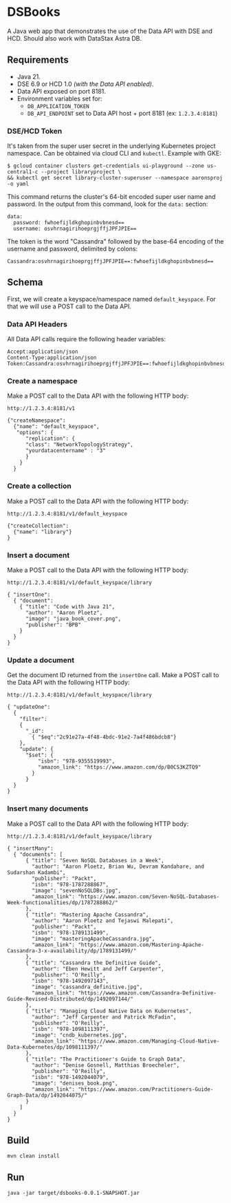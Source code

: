 # DSBooks
A Java web app that demonstrates the use of the Data API with DSE and HCD. Should also work with DataStax Astra DB.

## Requirements
 - Java 21.
 - DSE 6.9 or HCD 1.0 _(with the Data API enabled)_.
 - Data API exposed on port 8181.
 - Environment variables set for:
 	 - `DB_APPLICATION_TOKEN`
 	 - `DB_API_ENDPOINT` set to Data API host + port 8181 (ex: `1.2.3.4:8181`)

### DSE/HCD Token
It's taken from the super user secret in the underlying Kubernetes project namespace. Can be obtained via cloud CLI and `kubectl`. Example with GKE:

```
$ gcloud container clusters get-credentials ui-playground --zone us-central1-c --project libraryproject \
&& kubectl get secret library-cluster-superuser --namespace aaronsproj -o yaml
```

This command returns the cluster's 64-bit encoded super user name and password. In the output from this command, look for the `data:` section:

```
data:
  password: fwhoefijldkghopinbvbnesd==
  username: osvhrnagirihoeprgjffjJPFJPIE==
```

The token is the word "Cassandra" followed by the base-64 encoding of the username and password, delimited by colons:

```
Cassandra:osvhrnagirihoeprgjffjJPFJPIE==:fwhoefijldkghopinbvbnesd==
```

## Schema
First, we will create a keyspace/namespace named `default_keyspace`. For that we will use a POST call to the Data API.

### Data API Headers
All Data API calls require the following header variables:
```
Accept:application/json
Content-Type:application/json
Token:Cassandra:osvhrnagirihoeprgjffjJPFJPIE==:fwhoefijldkghopinbvbnesd==
```

### Create a namespace
Make a POST call to the Data API with the following HTTP body:
```
http://1.2.3.4:8181/v1

{"createNamespace": 
  {"name": "default_keyspace",
   "options": {
      "replication": {
      "class": "NetworkTopologyStrategy",
      "yourdatacentername" : "3"
      }
    }
  }
```

### Create a collection
Make a POST call to the Data API with the following HTTP body:
```
http://1.2.3.4:8181/v1/default_keyspace

{"createCollection": 
  {"name": "library"}
}
```

### Insert a document
Make a POST call to the Data API with the following HTTP body:
```
http://1.2.3.4:8181/v1/default_keyspace/library

{ "insertOne":
  { "document": 
    { "title": "Code with Java 21",
      "author": "Aaron Ploetz",
      "image": "java_book_cover.png",
      "publisher": "BPB"
    }
  }
}
```

### Update a document
Get the document ID returned from the `insertOne` call. Make a POST call to the Data API with the following HTTP body:
```
http://1.2.3.4:8181/v1/default_keyspace/library

{ "updateOne":
  {
    "filter": 
    {
      "_id":
        { "$eq":"2c91e27a-4f48-4bdc-91e2-7a4f486bdcb8"}
    },
    "update": {
      "$set": {
          "isbn": "978-9355519993",
          "amazon_link": "https://www.amazon.com/dp/B0CS3KZTQ9"
        }
      }
  }
}
```

### Insert many documents
Make a POST call to the Data API with the following HTTP body:
```
http://1.2.3.4:8181/v1/default_keyspace/library

{ "insertMany":
  { "documents": [
      { "title": "Seven NoSQL Databases in a Week",
        "author": "Aaron Ploetz, Brian Wu, Devram Kandahare, and Sudarshan Kadambi",
        "publisher": "Packt",
        "isbn": "978-1787288867",
        "image": "sevenNoSQLDBs.jpg",
        "amazon_link": "https://www.amazon.com/Seven-NoSQL-Databases-Week-functionalities/dp/1787288862/"
      },
      { "title": "Mastering Apache Cassandra",
        "author": "Aaron Ploetz and Tejaswi Malepati",
        "publisher": "Packt",
        "isbn": "978-1789131499",
        "image": "masteringApacheCassandra.jpg",
        "amazon_link": "https://www.amazon.com/Mastering-Apache-Cassandra-3-x-availability/dp/1789131499/"
      },
      { "title": "Cassandra the Definitive Guide",
        "author": "Eben Hewitt and Jeff Carpenter",
        "publisher": "O'Reilly",
        "isbn": "978-1492097143",
        "image": "cassandra_definitive.jpg",
        "amazon_link": "https://www.amazon.com/Cassandra-Definitive-Guide-Revised-Distributed/dp/1492097144/"
      },
      { "title": "Managing Cloud Native Data on Kubernetes",
        "author": "Jeff Carpenter and Patrick McFadin",
        "publisher": "O'Reilly",
        "isbn": "978-1098111397",
        "image": "cndb_kubernetes.jpg",
        "amazon_link": "https://www.amazon.com/Managing-Cloud-Native-Data-Kubernetes/dp/1098111397/"
      },
      { "title": "The Practitioner's Guide to Graph Data",
        "author": "Denise Gosnell, Matthias Broecheler",
        "publisher": "O'Reilly",
        "isbn": "978-1492044079",
        "image": "denises_book.png",
        "amazon_link": "https://www.amazon.com/Practitioners-Guide-Graph-Data/dp/1492044075/"
      }
    ]
  }
}
```

## Build
```
mvn clean install
```

## Run
```
java -jar target/dsbooks-0.0.1-SNAPSHOT.jar
```